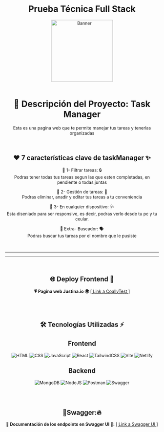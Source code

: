 <h1 align="center"> Prueba Técnica Full Stack  </h1>
 
  <!-- PROJECT LOGO -->
  <div align='center'>
    <a href="https://hackaton-no-country.vercel.app/" target="_blank">
      <img src="https://github.com/user-attachments/assets/93ea2ec0-91f2-4aa0-8f97-500ec05dc7a9" alt="Banner" width="full" height="202">
    </a>
  </div> 

<br>
<h1 align='center'>📑 Descripción del Proyecto: Task Manager</h1>

<div align="center">
  <p>
    Esta es una pagina web que te permite manejar tus tareas y tenerlas organizadas
  </p>
</div>

<br>

<div align='center'>
  <h2>❤ 7 características clave de taskManager ✨</h2>
</div>

<div align='center'>
    <p>
      🔸 1- Filtrar tareas: 🔒 <br>
      Podras tener todas tus tareas segun las que esten completadas, en pendiente o todas juntas
    </p>
 <p>
       🔸 2- Gestión de tareas: 👥 <br> 
       Podras eliminar, anadir y editar tus tareas a tu conveniencia
 </p>
 <p>
      🔸 3- En cualquier dispositivo: 🩺 <br> 
         Esta diseniado para ser responsive, es decir, podras verlo desde tu pc y tu ceular.    
 </p>
      🔹 Extra- Buscador: 🗣 <br> Podras buscar tus tareas por el nombre que le pusiste
      </p>
</div>

<br>

<hr>



<hr>

<br>
<div align='center'>
  <h2>🌐 Deploy Frontend 🌟</h2>
</div>
<div align='center'>
  <b>💗 Pagina web Justina.io 🌍</b>
    <a href="https://coallytest.netlify.app/">[ Link a CoallyTest ]</a>
</div>

<br>


<br>
<br>




<div align='center'>
  <h2>🛠️ Tecnologías Utilizadas ⚡</h2>
</div>

<div align='center'>
  <h2>Frontend</h2>
  </div>

  <div align='center'>

![HTML](https://img.shields.io/badge/HTML5-E34F26?style=for-the-badge&logo=html5&logoColor=white) 
![CSS](https://img.shields.io/badge/CSS3-1572B6?style=for-the-badge&logo=css3&logoColor=white)
![JavaScript](https://img.shields.io/badge/javascript-%23323330.svg?style=for-the-badge&logo=javascript&logoColor=%23F7DF1E)
![React](https://img.shields.io/static/v1?style=for-the-badge&message=React&color=222222&logo=React&logoColor=61DAFB&label=)
![TailwindCSS](https://img.shields.io/badge/tailwindcss-%2338B2AC.svg?style=for-the-badge&logo=tailwind-css&logoColor=white)
![Vite](https://img.shields.io/badge/vite-%23646CFF.svg?style=for-the-badge&logo=vite&logoColor=white)
![Netlify](https://img.shields.io/badge/netlify-%23000000.svg?style=for-the-badge&logo=netlify&logoColor=#00C7B7)

  </div>

<div align='center'>
  <h2>Backend</h2>
  </div>
  
  <div align='center'>

![MongoDB](https://img.shields.io/badge/MongoDB-%234ea94b.svg?style=for-the-badge&logo=mongodb&logoColor=white)
![NodeJS](https://img.shields.io/badge/node.js-6DA55F?style=for-the-badge&logo=node.js&logoColor=white)
![Postman](https://img.shields.io/badge/Postman-FF6C37?style=for-the-badge&logo=postman&logoColor=white)
![Swagger](https://img.shields.io/badge/-Swagger-%23Clojure?style=for-the-badge&logo=swagger&logoColor=white)

  </div>


<br>
<br>

<div align='center'>
  <h2>🚀Swagger:🔥</h2>
</div>
<div align='center'>
  <b>🔸 Documentación de los endpoints en Swagger UI 🧾:</b>
    <a href="https://justina-n2nb.onrender.com/swagger-ui/index.html#/" target="_blank">[ Link a Swagger UI ]</a>
</div>



